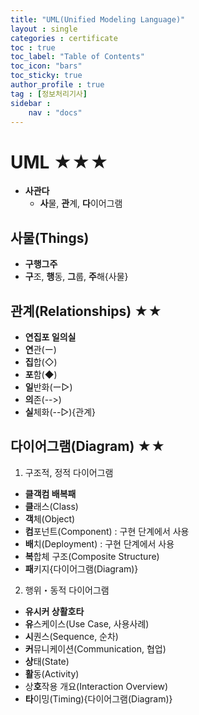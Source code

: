 ```yaml
---
title: "UML(Unified Modeling Language)"
layout : single
categories : certificate
toc : true
toc_label: "Table of Contents"
toc_icon: "bars"
toc_sticky: true
author_profile : true
tag : [정보처리기사]
sidebar :
    nav : "docs"
---
```


# UML ★★★
- **사관다**
  - **사**물, **관**계, **다**이어그램

## **사**물(Things)
- **구행그주**
- **구**조, **행**동, **그**룹, **주**해{사물}

## 관계(Relationships) ★★
- **연집포 일의실**
- **연**관(ー)
- **집**합(◇)
- **포**함(◆)
- **일**반화(ー▷)
- **의**존(-->)
- **실**체화(--▷){관계}

## 다이어그램(Diagram) ★★
1. 구조적, 정적 다이어그램
- **클객컴 배복패**
- **클**래스(Class)
- **객**체(Object)
- **컴**포넌트(Component) : 구현 단계에서 사용
- **배**치(Deployment) : 구현 단계에서 사용
- **복**합체 구조(Composite Structure)
- **패**키지{다이어그램(Diagram)}

2. 행위・동적 다이어그램
- **유시커 상활호타**
- **유**스케이스(Use Case, 사용사례)
- **시**퀀스(Sequence, 순차)
- **커**뮤니케이션(Communication, 협업)
- **상**태(State)
- **활**동(Activity)
- 상**호**작용 개요(Interaction Overview)
- **타**이밍(Timing){다이어그램(Diagram)}